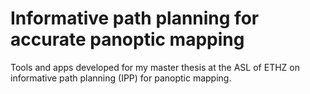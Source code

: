 # Informative path planning for accurate panoptic mapping

Tools and apps developed for my master thesis at the ASL of ETHZ on informative path planning (IPP) for panoptic mapping.
